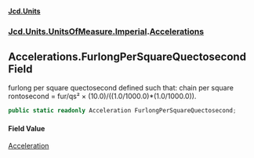 #### [Jcd.Units](index.md 'index')
### [Jcd.Units.UnitsOfMeasure.Imperial](Jcd.Units.UnitsOfMeasure.Imperial.md 'Jcd.Units.UnitsOfMeasure.Imperial').[Accelerations](Accelerations.md 'Jcd.Units.UnitsOfMeasure.Imperial.Accelerations')

## Accelerations.FurlongPerSquareQuectosecond Field

furlong per square quectosecond defined such that: chain per square rontosecond = fur/qs² × (10.0)/((1.0/1000.0)*(1.0/1000.0)).

```csharp
public static readonly Acceleration FurlongPerSquareQuectosecond;
```

#### Field Value
[Acceleration](Acceleration.md 'Jcd.Units.UnitTypes.Acceleration')